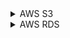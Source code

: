 <details><summary>AWS S3
</summary>

## s3의 구성요소(Bucket, Folder, Object)
### Bucket : 하나의 프로젝트가 하나의 버킷
- Bucket 안에 Folder, Folder안에 File이 보관
- S3 에서는 File이라고 하지않고 Object라 함.
- file과 파일에 대해 추가한 부가적인 정보들을 묶어서 S3에서는 Object라고함.

### Bucket 만들기 : AWS에서 유일한 고유 이름을 사용해야함 (중복X)
- AES-256 암호화 선택

### Bucket
- 이름은 변경 불가능
- 설정에 대한 수정 및 삭제는 가능

### Bucket에 Folder 생성
- Folder 만들기 : 이름 및 저장 -> Folder의 이름 수정은 비활성화

### File = Object
- Directory를 포함한 file을 동시 업로드 가능

### 공유와 권한
- 링크를 공유하면 Access Denied : 파일을 외부에서는 접근 불가능
- 파일 -> 권한(권한설정) 
- Public Access Everyone -> 객체읽기 설정(누구나 접근 가능 - 공개)



</details>

<details><summary>AWS RDS
</summary>

</details>